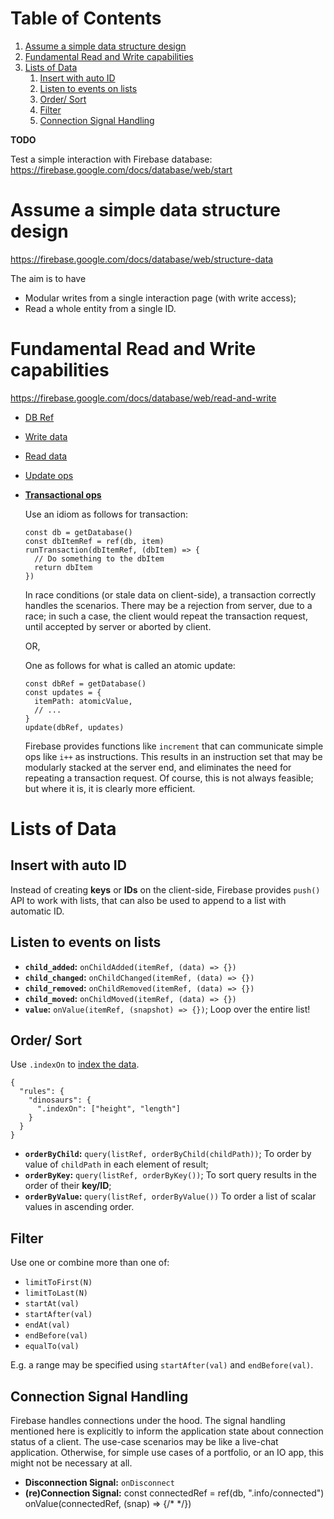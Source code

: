 
# Table of Contents

1.  [Assume a simple data structure design](#orgbaab070)
2.  [Fundamental Read and Write capabilities](#orgdbc1529)
3.  [Lists of Data](#orgc6e8839)
    1.  [Insert with auto ID](#orgdbd2f8b)
    2.  [Listen to events on lists](#org24dfbfa)
    3.  [Order/ Sort](#orgabf8844)
    4.  [Filter](#org38d90f9)
    5.  [Connection Signal Handling](#org5eeb39d)

**TODO**

Test a simple interaction with Firebase database:   
<https://firebase.google.com/docs/database/web/start>


<a id="orgbaab070"></a>

# Assume a simple data structure design

<https://firebase.google.com/docs/database/web/structure-data>

The aim is to have

-   Modular writes from a single interaction page (with
    write access);
-   Read a whole entity from a single ID.


<a id="orgdbc1529"></a>

# Fundamental Read and Write capabilities

<https://firebase.google.com/docs/database/web/read-and-write>

-   [DB Ref](https://firebase.google.com/docs/database/web/read-and-write#get_a_database_reference)
-   [Write data](https://firebase.google.com/docs/database/web/read-and-write#write_data)
-   [Read data](https://firebase.google.com/docs/database/web/read-and-write#read_data)
-   [Update ops](https://firebase.google.com/docs/database/web/read-and-write#updating_or_deleting_data)
-   **[Transactional ops](https://firebase.google.com/docs/database/web/read-and-write#save_data_as_transactions)**
    
    Use an idiom as follows for transaction: 
    
        const db = getDatabase()
        const dbItemRef = ref(db, item)
        runTransaction(dbItemRef, (dbItem) => {
          // Do something to the dbItem
          return dbItem
        })
    
    In race conditions (or stale data on client-side), a
    transaction correctly handles the scenarios.  There
    may be a rejection from server, due to a race; in
    such a case, the client would repeat the transaction
    request, until accepted by server or aborted by
    client.
    
    OR,
    
    One as follows for what is called an atomic update:
    
        const dbRef = getDatabase()
        const updates = {
          itemPath: atomicValue,
          // ...
        }
        update(dbRef, updates)
    
    Firebase provides functions like `increment` that can
    communicate simple ops like `i++` as instructions.
    This results in an instruction set that may be
    modularly stacked at the server end, and eliminates
    the need for repeating a transaction request.  Of
    course, this is not always feasible; but where it is,
    it is clearly more efficient.


<a id="orgc6e8839"></a>

# Lists of Data


<a id="orgdbd2f8b"></a>

## Insert with auto ID

Instead of creating **keys** or **IDs** on the client-side,
Firebase provides `push()` API to work with lists, that
can also be used to append to a list with automatic ID.


<a id="org24dfbfa"></a>

## Listen to events on lists

-   **`child_added`:** `onChildAdded(itemRef, (data) =>
      {})`
-   **`child_changed`:** `onChildChanged(itemRef, (data) =>
      {})`
-   **`child_removed`:** `onChildRemoved(itemRef, (data) =>
      {})`
-   **`child_moved`:** `onChildMoved(itemRef, (data) =>
      {})`
-   **`value`:** `onValue(itemRef, (snapshot) => {})`; Loop
    over the entire list!


<a id="orgabf8844"></a>

## Order/ Sort

Use `.indexOn` to [index the data](https://firebase.google.com/docs/database/security/indexing-data).

    {
      "rules": {
        "dinosaurs": {
          ".indexOn": ["height", "length"]
        }
      }
    }

-   **`orderByChild`:** `query(listRef,
      orderByChild(childPath))`; To order by value of
    `childPath` in each element of result;
-   **`orderByKey`:** `query(listRef, orderByKey())`; To
    sort query results in the order of their **key/ID**;
-   **`orderByValue`:** `query(listRef, orderByValue())` To
    order a list of scalar values in ascending order.


<a id="org38d90f9"></a>

## Filter

Use one or combine more than one of:

-   `limitToFirst(N)`
-   `limitToLast(N)`
-   `startAt(val)`
-   `startAfter(val)`
-   `endAt(val)`
-   `endBefore(val)`
-   `equalTo(val)`

E.g. a range may be specified using `startAfter(val)`
and `endBefore(val)`.


<a id="org5eeb39d"></a>

## Connection Signal Handling

Firebase handles connections under the hood.  The
signal handling mentioned here is explicitly to inform
the application state about connection status of a
client.  The use-case scenarios may be like a live-chat
application.  Otherwise, for simple use cases of a
portfolio, or an IO app, this might not be necessary at
all.

-   **Disconnection Signal:** `onDisconnect`
-   **(re)Connection Signal:** const connectedRef = ref(db, ".info/connected")
        onValue(connectedRef, (snap) => {/* */})


